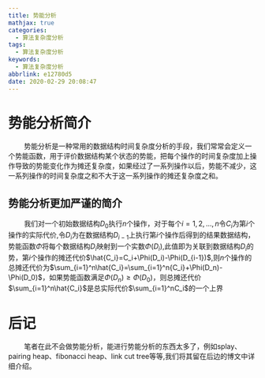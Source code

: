```yaml
---
title: 势能分析
mathjax: true
categories:
  - 算法复杂度分析
tags:
  - 算法复杂度分析
keywords:
  - 算法复杂度分析
abbrlink: e12780d5
date: 2020-02-29 20:08:47
---
```


# 势能分析简介
&emsp;&emsp; 势能分析是一种常用的数据结构时间复杂度分析的手段，我们常常会定义一个势能函数，用于评价数据结构某个状态的势能，把每个操作的时间复杂度加上操作导致的势能变化作为摊还复杂度，如果经过了一系列操作以后，势能不减少，这一系列操作的时间复杂度之和不大于这一系列操作的摊还复杂度之和。

## 势能分析更加严谨的简介
&emsp;&emsp; 我们对一个初始数据结构$D_0$执行$n$个操作，对于每个$i=1,2,...,n$令$C_i$为第$i$个操作的实际代价,令$D_i$为在数据结构$D_{i-1}$上执行第$i$个操作后得到的结果数据结构，势能函数$\Phi$将每个数据结构$D_i$映射到一个实数$\Phi(D_i)$,此值即为关联到数据结构$D_i$的势，第$i$个操作的摊还代价$\hat{C_i}=C_i+\Phi(D_i)-\Phi(D_{i-1})$,则$n$个操作的总摊还代价为$\sum_{i=1}^n\hat{C_i}=\sum_{i=1}^n{C_i}+\Phi(D_n)-\Phi(D_0)$，如果势能函数满足$\Phi(D_n)\ge\Phi(D_0)$，则总摊还代价$\sum_{i=1}^n\hat{C_i}$是总实际代价$\sum_{i=1}^nC_i$的一个上界

# 后记
&emsp;&emsp; 笔者在此不会做势能分析，能进行势能分析的东西太多了，例如splay、pairing heap、fibonacci heap、link cut tree等等,我们将其留在后边的博文中详细介绍。

<!---more-->









